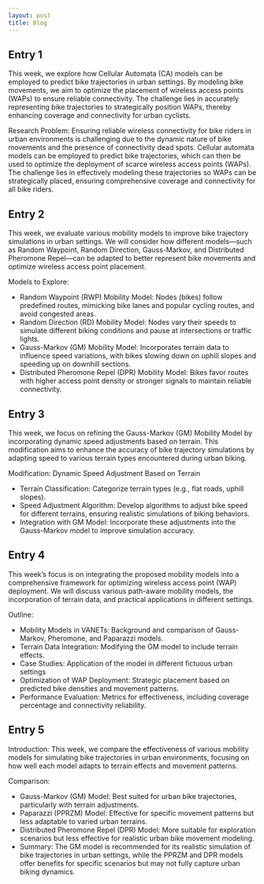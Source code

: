 ```yaml
---
layout: post
title: Blog 
---
```


## Entry 1 

This week, we explore how Cellular Automata (CA) models can be employed to predict bike trajectories in urban settings. By modeling bike movements, we aim to optimize the placement of wireless access points (WAPs) to ensure reliable connectivity. The challenge lies in accurately representing bike trajectories to strategically position WAPs, thereby enhancing coverage and connectivity for urban cyclists.

Research Problem: Ensuring reliable wireless connectivity for bike riders in urban environments is challenging due to the dynamic nature of bike movements and the presence of connectivity dead spots. Cellular automata models can be employed to predict bike trajectories, which can then be used to optimize the deployment of scarce wireless access points (WAPs). The challenge lies in effectively modeling these trajectories so WAPs can be strategically placed, ensuring comprehensive coverage and connectivity for all bike riders.

## Entry 2

This week, we evaluate various mobility models to improve bike trajectory simulations in urban settings. We will consider how different models—such as Random Waypoint, Random Direction, Gauss-Markov, and Distributed Pheromone Repel—can be adapted to better represent bike movements and optimize wireless access point placement.

Models to Explore:

- Random Waypoint (RWP) Mobility Model: Nodes (bikes) follow predefined routes, mimicking bike lanes and popular cycling routes, and avoid congested areas.
- Random Direction (RD) Mobility Model: Nodes vary their speeds to simulate different biking conditions and pause at intersections or traffic lights.
- Gauss-Markov (GM) Mobility Model: Incorporates terrain data to influence speed variations, with bikes slowing down on uphill slopes and speeding up on downhill sections.
- Distributed Pheromone Repel (DPR) Mobility Model: Bikes favor routes with higher access point density or stronger signals to maintain reliable connectivity.

## Entry 3
This week, we focus on refining the Gauss-Markov (GM) Mobility Model by incorporating dynamic speed adjustments based on terrain. This modification aims to enhance the accuracy of bike trajectory simulations by adapting speed to various terrain types encountered during urban biking.

Modification: Dynamic Speed Adjustment Based on Terrain

- Terrain Classification: Categorize terrain types (e.g., flat roads, uphill slopes).
- Speed Adjustment Algorithm: Develop algorithms to adjust bike speed for different terrains, ensuring realistic simulations of biking behaviors.
- Integration with GM Model: Incorporate these adjustments into the Gauss-Markov model to improve simulation accuracy.

## Entry 4 
This week’s focus is on integrating the proposed mobility models into a comprehensive framework for optimizing wireless access point (WAP) deployment. We will discuss various path-aware mobility models, the incorporation of terrain data, and practical applications in different settings.

Outline:

- Mobility Models in VANETs: Background and comparison of Gauss-Markov, Pheromone, and Paparazzi models.
- Terrain Data Integration: Modifying the GM model to include terrain effects.
- Case Studies: Application of the model in different fictuous urban settings
- Optimization of WAP Deployment: Strategic placement based on predicted bike densities and movement patterns.
- Performance Evaluation: Metrics for effectiveness, including coverage percentage and connectivity reliability.

## Entry 5 
Introduction: This week, we compare the effectiveness of various mobility models for simulating bike trajectories in urban environments, focusing on how well each model adapts to terrain effects and movement patterns.

Comparison:

- Gauss-Markov (GM) Model: Best suited for urban bike trajectories, particularly with terrain adjustments.
- Paparazzi (PPRZM) Model: Effective for specific movement patterns but less adaptable to varied urban terrains.
- Distributed Pheromone Repel (DPR) Model: More suitable for exploration scenarios but less effective for realistic urban bike movement modeling.
- Summary: The GM model is recommended for its realistic simulation of bike trajectories in urban settings, while the PPRZM and DPR models offer benefits for specific scenarios but may not fully capture urban biking dynamics.
